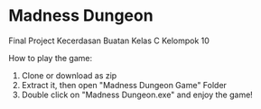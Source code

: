 # Madness Dungeon
Final Project Kecerdasan Buatan Kelas C Kelompok 10

How to play the game:
1. Clone or download as zip
2. Extract it, then open "Madness Dungeon Game" Folder
3. Double click on "Madness Dungeon.exe" and enjoy the game!
